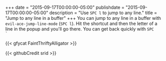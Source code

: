 +++
date = "2015-09-17T00:00:00-05:00"
publishdate = "2015-09-17T00:00:00-05:00"
description = "Use `SPC l` to jump to any line."
title = "Jump to any line in a buffer"
+++
You can jump to any line in a buffer with `evil-ace-jump-line-mode` (`SPC l`).
Hit the shortcut and then the letter of a line in the popup and you'll go there.
You can get back quickly with <code>SPC \`</code>

{{< gfycat FaintThriftyAlligator >}}

{{< githubCredit srid >}}
